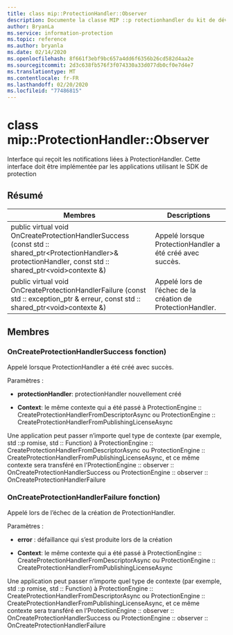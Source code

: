 ```yaml
---
title: class mip::ProtectionHandler::Observer
description: Documente la classe MIP ::p rotectionhandler du kit de développement logiciel (SDK) Microsoft Information Protection (MIP).
author: BryanLa
ms.service: information-protection
ms.topic: reference
ms.author: bryanla
ms.date: 02/14/2020
ms.openlocfilehash: 8f661f3ebf9bc657a4dd6f6356b26cd582d4aa2e
ms.sourcegitcommit: 2d3c638fb576f3f074330a33d077db0cf0e7d4e7
ms.translationtype: MT
ms.contentlocale: fr-FR
ms.lasthandoff: 02/20/2020
ms.locfileid: "77486815"
---
```

# <a name="class-mipprotectionhandlerobserver"></a>class mip::ProtectionHandler::Observer 
Interface qui reçoit les notifications liées à ProtectionHandler.
Cette interface doit être implémentée par les applications utilisant le SDK de protection
  
## <a name="summary"></a>Résumé
 Membres                        | Descriptions                                
--------------------------------|---------------------------------------------
public virtual void OnCreateProtectionHandlerSuccess (const std :: shared_ptr\<ProtectionHandler\>& protectionHandler, const std :: shared_ptr\<void\>contexte &)  |  Appelé lorsque ProtectionHandler a été créé avec succès.
public virtual void OnCreateProtectionHandlerFailure (const std :: exception_ptr & erreur, const std :: shared_ptr\<void\>contexte &)  |  Appelé lors de l’échec de la création de ProtectionHandler.
  
## <a name="members"></a>Membres
  
### <a name="oncreateprotectionhandlersuccess-function"></a>OnCreateProtectionHandlerSuccess fonction)
Appelé lorsque ProtectionHandler a été créé avec succès.

Paramètres :  
* **protectionHandler**: protectionHandler nouvellement créé


* **Context**: le même contexte qui a été passé à ProtectionEngine :: CreateProtectionHandlerFromDescriptorAsync ou ProtectionEngine :: CreateProtectionHandlerFromPublishingLicenseAsync


Une application peut passer n’importe quel type de contexte (par exemple, std ::p romise, std :: Function) à ProtectionEngine :: CreateProtectionHandlerFromDescriptorAsync ou ProtectionEngine :: CreateProtectionHandlerFromPublishingLicenseAsync, et ce même contexte sera transféré en l’ProtectionEngine :: observer :: OnCreateProtectionHandlerSuccess ou ProtectionEngine :: observer :: OnCreateProtectionHandlerFailure
  
### <a name="oncreateprotectionhandlerfailure-function"></a>OnCreateProtectionHandlerFailure fonction)
Appelé lors de l’échec de la création de ProtectionHandler.

Paramètres :  
* **error** : défaillance qui s’est produite lors de la création 


* **Context**: le même contexte qui a été passé à ProtectionEngine :: CreateProtectionHandlerFromDescriptorAsync ou ProtectionEngine :: CreateProtectionHandlerFromPublishingLicenseAsync


Une application peut passer n’importe quel type de contexte (par exemple, std ::p romise, std :: Function) à ProtectionEngine :: CreateProtectionHandlerFromDescriptorAsync ou ProtectionEngine :: CreateProtectionHandlerFromPublishingLicenseAsync, et ce même contexte sera transféré en l’ProtectionEngine :: observer :: OnCreateProtectionHandlerSuccess ou ProtectionEngine :: observer :: OnCreateProtectionHandlerFailure